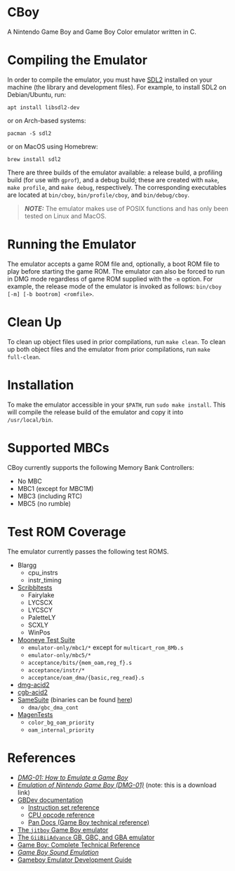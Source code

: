 # CBoy
A Nintendo Game Boy and Game Boy Color emulator written in C.

# Compiling the Emulator
In order to compile the emulator, you must have [SDL2](https://www.libsdl.org/)
installed on your machine (the library and development files).
For example, to install SDL2 on Debian/Ubuntu, run:

    apt install libsdl2-dev

or on Arch-based systems:

    pacman -S sdl2

or on MacOS using Homebrew:

    brew install sdl2

There are three builds of the emulator available: a release build,
a profiling build (for use with `gprof`), and a debug build; these
are created with `make`, `make profile`, and `make debug`,
respectively. The corresponding executables are located at `bin/cboy`,
`bin/profile/cboy`, and `bin/debug/cboy`.

>**_NOTE:_** The emulator makes use of POSIX functions and has only
been tested on Linux and MacOS.

# Running the Emulator
The emulator accepts a game ROM file and, optionally,
a boot ROM file to play before starting the game ROM.
The emulator can also be forced to run in DMG mode regardless
of game ROM supplied with the `-m` option. For example, the
release mode of the emulator is invoked as follows:
`bin/cboy [-m] [-b bootrom] <romfile>`.

# Clean Up
To clean up object files used in prior compilations, run `make clean`.
To clean up both object files and the emulator from prior compilations,
run `make full-clean`.

# Installation
To make the emulator accessible in your `$PATH`, run `sudo make install`.
This will compile the release build of the emulator and copy it into
`/usr/local/bin`.

# Supported MBCs
CBoy currently supports the following Memory Bank Controllers:
* No MBC
* MBC1 (except for MBC1M)
* MBC3 (including RTC)
* MBC5 (no rumble)

# Test ROM Coverage
The emulator currently passes the following test ROMS.
* Blargg
    * cpu_instrs
    * instr_timing
* [Scribbltests](https://github.com/Hacktix/scribbltests)
    * Fairylake
    * LYCSCX
    * LYCSCY
    * PaletteLY
    * SCXLY
    * WinPos
* [Mooneye Test Suite](https://github.com/Gekkio/mooneye-test-suite)
    * `emulator-only/mbc1/*` except for `multicart_rom_8Mb.s`
    * `emulator-only/mbc5/*`
    * `acceptance/bits/{mem_oam,reg_f}.s`
    * `acceptance/instr/*`
    * `acceptance/oam_dma/{basic,reg_read}.s`
* [dmg-acid2](https://github.com/mattcurrie/dmg-acid2)
* [cgb-acid2](https://github.com/mattcurrie/cgb-acid2)
* [SameSuite](https://github.com/LIJI32/SameSuite) (binaries can be found [here](https://github.com/daid/GBEmulatorShootout))
    * `dma/gbc_dma_cont`
* [MagenTests](https://github.com/alloncm/MagenTests)
    * `color_bg_oam_priority`
    * `oam_internal_priority`

# References
* [*DMG-01: How to Emulate a Game Boy*](https://rylev.github.io/DMG-01/public/book/)
* [*Emulation of Nintendo Game Boy (DMG-01)*](https://raw.githubusercontent.com/Baekalfen/PyBoy/master/PyBoy.pdf)
  (note: this is a download link)
* [GBDev documentation](https://github.com/gbdev/awesome-gbdev)
    * [Instruction set reference](https://gbdev.io/gb-opcodes/optables/)
    * [CPU opcode reference](https://rgbds.gbdev.io/docs/v0.4.2/gbz80.7)
    * [Pan Docs (Game Boy technical reference)](https://gbdev.io/pandocs/)
* [The `jitboy` Game Boy emulator](https://github.com/sysprog21/jitboy)
* [The `GiiBiiAdvance` GB, GBC, and GBA emulator](https://github.com/AntonioND/giibiiadvance)
* [Game Boy: Complete Technical Reference](https://gekkio.fi/files/gb-docs/gbctr.pdf)
* [*Game Boy Sound Emulation*](https://nightshade256.github.io/2021/03/27/gb-sound-emulation.html)
* [Gameboy Emulator Development Guide](https://github.com/Hacktix/GBEDG)
